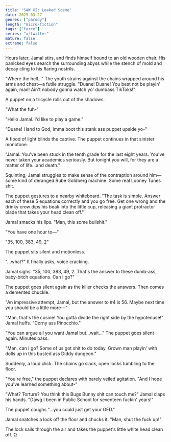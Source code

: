 ```yaml
---
title: "SAW XI: Leaked Scene"
date: 2025-03-27
genres: ["parody"]
length: "micro-fiction"
tags: ["farce"]
series: "x/twitter"
mature: false
extreme: false
---
```

Hours later, Jamal stirs, and finds himself bound to an old wooden chair. His panicked eyes search the surrounding abyss while the stench of mold and decay cling to his flaring nostrils.

"Where the hell..." The youth strains against the chains wrapped around his arms and chest—a futile struggle. "Duane! Duane! You best not be playin' again, man! Ain't nobody gonna watch yo' dumbass TikToks!"

A puppet on a tricycle rolls out of the shadows.

"What the fuh-"

"Hello Jamal. I'd like to play a game."

"Duane! Hand to God, Imma boot this stank ass puppet upside yo-"

A flood of light blinds the captive. The puppet continues in that sinister monotone. 

"Jamal. You've been stuck in the tenth grade for the last eight years. You've never taken your academics seriously. But tonight you will, for they are a matter of life...and death."

Squinting, Jamal struggles to make sense of the contraption around him—some kind of deranged Rube Goldberg machine. Some real Looney Tunes shit.

The puppet gestures to a nearby whiteboard. "The task is simple. Answer each of these 5 equations correctly and you go free. Get one wrong and the drinky crow dips his beak into the little cup, releasing a giant protractor blade that takes your head clean off."

Jamal smacks his lips. "Man, this some bullshit."

"You have one hour to—"

"35, 100, 383, 49, 2"

The puppet sits silent and motionless.

"...what?" It finally asks, voice cracking.

Jamal sighs. "35, 100, 383, 49, 2. That's the answer to these dumb-ass, baby-bitch equations. Can I go?"

The puppet goes silent again as the killer checks the answers. Then comes a demented chuckle.

"An impressive attempt, Jamal, but the answer to #4 is 56. Maybe next time you should be a little more—"

"Man, that's the cosine! You gotta divide the right side by the hypotenuse!" Jamal huffs. "Corny ass Pinocchio."

"You can argue all you want Jamal but...wait..." The puppet goes silent again. Minutes pass.

"Man, can I go? Some of us got shit to do today. Grown man playin' with dolls up in this busted ass Diddy dungeon."

Suddenly, a loud click. The chains go slack, open locks tumbling to the floor.

"You're free," the puppet declares with barely veiled agitation. "And I hope you've learned something about-"

"What? Torture? You think this Bugs Bunny shit can touch me?"  Jamal claps his hands. "Dawg I been in Public School for seventeen fuckin' years!"

The puppet coughs  "...you could just get your GED."

Jamal snatches a lock off the floor and chucks it. "Man, shut the fuck up!"

The lock sails through the air and takes the puppet's little white head clean off. Ω
